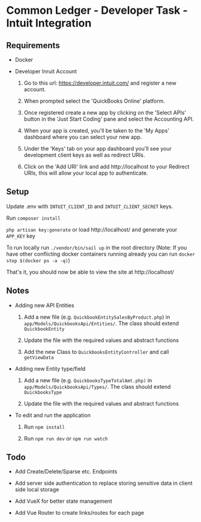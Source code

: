 Common Ledger - Developer Task - Intuit Integration
===================================================

Requirements
------
* Docker

* Developer Inruit Account

    1. Go to this url: https://developer.intuit.com/ and register a new account.

    1. When prompted select the 'QuickBooks Online' platform.

    1. Once registered create a new app by clicking on the 'Select APIs' button in the 'Just Start Coding' pane and select the Accounting API.

    1. When your app is created, you'll be taken to the 'My Apps' dashboard where you can select your new app.

    1. Under the 'Keys' tab on your app dashboard you'll see your development client keys as well as redirect URIs.
    
    1. Click on the 'Add URI' link and add http://localhost to your Redirect URIs, this will allow your local app to authenticate.

Setup
------

Update .env with `INTUIT_CLIENT_ID` and `INTUIT_CLIENT_SECRET` keys.

Run `composer install` 

`php artisan key:generate` or load http://localhost/ and generate your `APP_KEY` key

To run locally run  `./vendor/bin/sail up` in the root directory (Note: If you have other conflicting docker containers running already you can run `docker stop $(docker ps -a -q)`)

That's it, you should now be able to view the site at http://localhost/

Notes
-----------

* Adding new API Entities

    1. Add a new file (e.g. `QuickbookEntitySalesByProduct.php`) in `app/Models/QuickbooksApi/Entities/`. The class should extend `QuickbookEntity`
    
    1. Update the file with the required values and abstract functions
    
    1. Add the new Class to `QuickbooksEntityController` and call `getViewData`

* Adding new Entity type/field

    1. Add a new file (e.g. `QuickbooksTypeTotalAmt.php)` in `app/Models/QuickbooksApi/Types/`. The class should extend `QuickbooksType`
    
    1. Update the file with the required values and abstract functions
    
* To edit and run the application

    1. Run `npm install`
    
    2. Run `npm run dev` or `npm run watch`

Todo
-----------

* Add Create/Delete/Sparse etc. Endpoints

* Add server side authentication to replace storing sensitive data in client side local storage

* Add VueX for better state management

* Add Vue Router to create links/routes for each page
